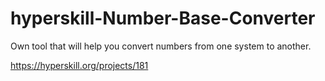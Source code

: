 # hyperskill-Number-Base-Converter

Own tool that will help you convert numbers from one system to another.

https://hyperskill.org/projects/181
